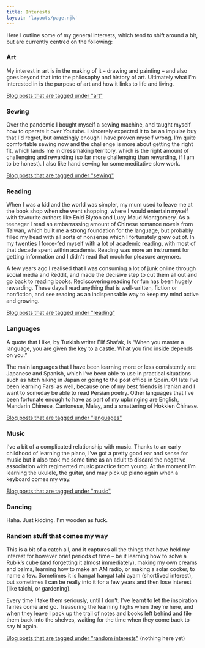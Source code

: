 ```yaml
---
title: Interests
layout: 'layouts/page.njk'
---
```


Here I outline some of my general interests, which tend to shift around a bit, but are currently centred on the following:    

### Art 
My interest in art is in the making of it – drawing and painting – and also goes beyond that into the philosophy and history of art. Ultimately what I’m interested in is the purpose of art and how it links to life and living. 

[Blog posts that are tagged under "art"](/tags/art)

### Sewing
Over the pandemic I bought myself a sewing machine, and taught myself how to operate it over Youtube. I sincerely expected it to be an impulse buy that I'd regret, but amazingly enough I have proven myself wrong. I'm quite comfortable sewing now and the challenge is more about getting the right fit, which lands me in dressmaking territory, which is the right amount of challenging and rewarding (so far more challenging than rewarding, if I am to be honest). I also like hand sewing for some meditative slow work. 

[Blog posts that are tagged under "sewing"](/tags/sewing)


### Reading
When I was a kid and the world was simpler, my mum used to leave me at the book shop when she went shopping, where I would entertain myself with favourite authors like Enid Blyton and Lucy Maud Montgomery. As a teenager I read an embarrassing amount of Chinese romance novels from Taiwan, which built me a strong foundation for the language, but probably filled my head with all sorts of nonsense which I fortunately grew out of. In my twenties I force-fed myself with a lot of academic reading, with most of that decade spent within academia. Reading was more an instrument for getting information and I didn't read that much for pleasure anymore. 

A few years ago I realised that I was consuming a lot of junk online through social media and Reddit, and made the decisive step to cut them all out and go back to reading books. Rediscovering reading for fun has been hugely rewarding. These days I read anything that is well-written, fiction or nonfiction, and see reading as an indispensable way to keep my mind active and growing. 

[Blog posts that are tagged under "reading"](/tags/reading)

### Languages
A quote that I like, by Turkish writer Elif Shafak, is 
“When you master a language, you are given the key to a castle. What you find inside depends on you.” 

The main languages that I have been learning more or less consistently are Japanese and Spanish, which I’ve been able to use in practical situations such as hitch hiking in Japan or going to the post office in Spain. Of late I’ve been learning Farsi as well, because one of my best friends is Iranian and I want to someday be able to read Persian poetry. Other languages that I’ve been fortunate enough to have as part of my upbringing are English, Mandarin Chinese, Cantonese, Malay, and a smattering of Hokkien Chinese.

[Blog posts that are tagged under "languages"](/tags/languages)

### Music
I’ve a bit of a complicated relationship with music. Thanks to an early childhood of learning the piano, I’ve got a pretty good ear and sense for music but it also took me some time as an adult to discard the negative association with regimented music practice from young. At the moment I’m learning the ukulele, the guitar, and may pick up piano again when a keyboard comes my way. 

[Blog posts that are tagged under "music"](/tags/music)

### Dancing
Haha. Just kidding. I'm wooden as fuck. 


### Random stuff that comes my way
This is a bit of a catch all, and it captures all the things that have held my interest for however brief periods of time – be it learning how to solve a Rubik’s cube (and forgetting it almost immediately), making my own creams and balms, learning how to make an AM radio, or making a solar cooker, to name a few. Sometimes it is hangat hangat tahi ayam (shortlived interest), but sometimes I can be really into it for a few years and then lose interest (like taichi, or gardening). 

Every time I take them seriously, until I don't. I've learnt to let the inspiration fairies come and go. Treasuring the learning highs when they're here, and when they leave I pack up the trail of notes and books left behind and file them back into the shelves, waiting for the time when they come back to say hi again. 

[Blog posts that are tagged under "random interests"](/tags/random_interests) (nothing here yet)

